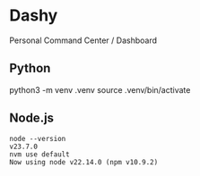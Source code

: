 # Dashy

Personal Command Center / Dashboard

## Python

python3 -m venv .venv
source .venv/bin/activate

## Node.js

```
node --version
v23.7.0
nvm use default
Now using node v22.14.0 (npm v10.9.2)
```
